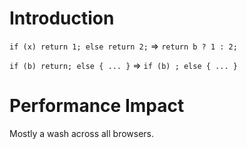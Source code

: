 # Introduction

`if (x) return 1; else return 2;` => `return b ? 1 : 2;`

`if (b) return; else { ... }` => `if (b) ; else { ... }`


# Performance Impact

Mostly a wash across all browsers.